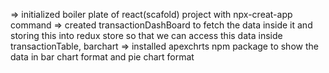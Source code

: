 => initialized boiler plate of react(scafold) project with npx-creat-app command
=> created transactionDashBoard to fetch the data inside it and storing this into redux store so that we can access this data inside transactionTable, barchart
=> installed apexchrts npm package to show the data in bar chart format and pie chart format

